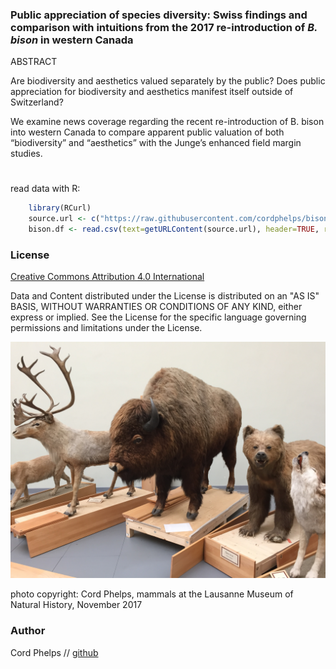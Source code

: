 

### Public appreciation of species diversity: Swiss findings and comparison with intuitions from the 2017 re-introduction of *B. bison* in western Canada 


ABSTRACT 

Are biodiversity and aesthetics valued separately by the public? Does public appreciation for biodiversity and aesthetics manifest itself outside of Switzerland? 

We examine news coverage regarding the recent re-introduction of B. bison into western Canada to compare apparent public valuation of both “biodiversity” and “aesthetics” with the Junge’s enhanced field margin studies.

#
read data with R:

```R
	library(RCurl)
	source.url <- c("https://raw.githubusercontent.com/cordphelps/bison/master/bison.csv")
	bison.df <- read.csv(text=getURLContent(source.url), header=TRUE, row.names=NULL)
```



### License
[Creative Commons Attribution 4.0 International](https://creativecommons.org/licenses/by/4.0/)

Data and Content distributed under the License is distributed on an "AS IS" BASIS, WITHOUT WARRANTIES OR CONDITIONS OF ANY KIND, either express or implied. See the License for the specific language governing permissions and limitations under the License.



[![screen shot](https://raw.githubusercontent.com/cordphelps/bison/master/IMG_4430.JPG)]()

photo copyright: Cord Phelps, mammals at the Lausanne Museum of Natural History, November 2017

### Author
Cord Phelps // [github](http://cordphelps.github.io)








 





